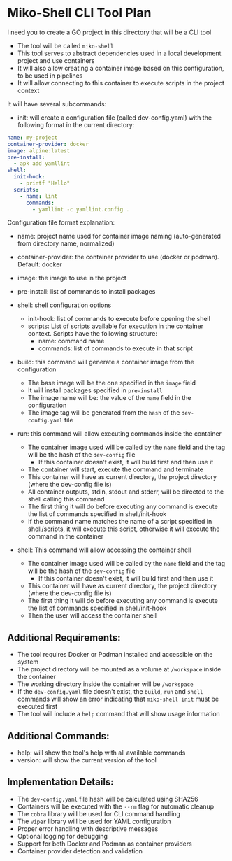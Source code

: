 # Miko-Shell CLI Tool Plan

I need you to create a GO project in this directory that will be a CLI tool

- The tool will be called `miko-shell`
- This tool serves to abstract dependencies used in a local development project and use containers
- It will also allow creating a container image based on this configuration, to be used in pipelines
- It will allow connecting to this container to execute scripts in the project context

It will have several subcommands:

- init: will create a configuration file (called dev-config.yaml) with the following format in the current directory:

```yaml
name: my-project
container-provider: docker
image: alpine:latest
pre-install:
  - apk add yamllint
shell:
  init-hook:
    - printf "Hello"
  scripts:
    - name: lint
      commands:
        - yamllint -c yamllint.config .
```

Configuration file format explanation:

- name: project name used for container image naming (auto-generated from directory name, normalized)
- container-provider: the container provider to use (docker or podman). Default: docker
- image: the image to use in the project
- pre-install: list of commands to install packages
- shell: shell configuration options

  - init-hook: list of commands to execute before opening the shell
  - scripts: List of scripts available for execution in the container context. Scripts have the following structure:
    - name: command name
    - commands: list of commands to execute in that script

- build: this command will generate a container image from the configuration

  - The base image will be the one specified in the `image` field
  - It will install packages specified in `pre-install`
  - The image name will be: the value of the `name` field in the configuration
  - The image tag will be generated from the `hash` of the `dev-config.yaml` file

- run: this command will allow executing commands inside the container

  - The container image used will be called by the `name` field and the tag will be the hash of the `dev-config` file
    - If this container doesn't exist, it will build first and then use it
  - The container will start, execute the command and terminate
  - This container will have as current directory, the project directory (where the dev-config file is)
  - All container outputs, stdin, stdout and stderr, will be directed to the shell calling this command
  - The first thing it will do before executing any command is execute the list of commands specified in shell/init-hook
  - If the command name matches the name of a script specified in shell/scripts, it will execute this script, otherwise it will execute the command in the container

- shell: This command will allow accessing the container shell
  - The container image used will be called by the `name` field and the tag will be the hash of the `dev-config` file
    - If this container doesn't exist, it will build first and then use it
  - This container will have as current directory, the project directory (where the dev-config file is)
  - The first thing it will do before executing any command is execute the list of commands specified in shell/init-hook
  - Then the user will access the container shell

## Additional Requirements:

- The tool requires Docker or Podman installed and accessible on the system
- The project directory will be mounted as a volume at `/workspace` inside the container
- The working directory inside the container will be `/workspace`
- If the `dev-config.yaml` file doesn't exist, the `build`, `run` and `shell` commands will show an error indicating that `miko-shell init` must be executed first
- The tool will include a `help` command that will show usage information

## Additional Commands:

- help: will show the tool's help with all available commands
- version: will show the current version of the tool

## Implementation Details:

- The `dev-config.yaml` file hash will be calculated using SHA256
- Containers will be executed with the `--rm` flag for automatic cleanup
- The `cobra` library will be used for CLI command handling
- The `viper` library will be used for YAML configuration
- Proper error handling with descriptive messages
- Optional logging for debugging
- Support for both Docker and Podman as container providers
- Container provider detection and validation
